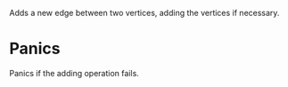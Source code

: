 Adds a new edge between two vertices, adding the vertices if necessary.

# Panics

Panics if the adding operation fails.
